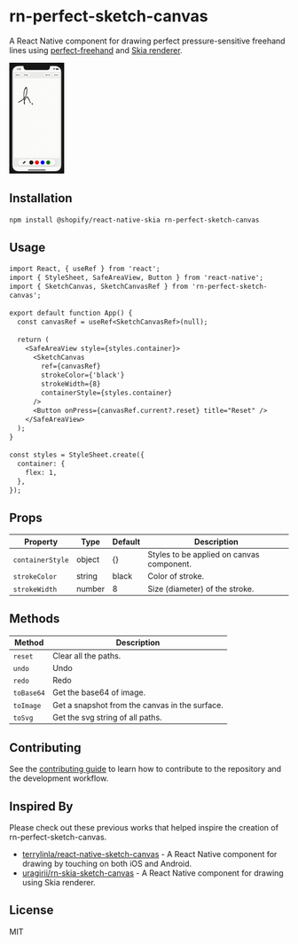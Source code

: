 # rn-perfect-sketch-canvas

A React Native component for drawing perfect pressure-sensitive freehand lines using [perfect-freehand](https://github.com/steveruizok/perfect-freehand) and [Skia renderer](https://shopify.github.io/react-native-skia/).

<img src="./demo.gif" height="200">

## Installation

```sh
npm install @shopify/react-native-skia rn-perfect-sketch-canvas
```

## Usage

```tsx
import React, { useRef } from 'react';
import { StyleSheet, SafeAreaView, Button } from 'react-native';
import { SketchCanvas, SketchCanvasRef } from 'rn-perfect-sketch-canvas';

export default function App() {
  const canvasRef = useRef<SketchCanvasRef>(null);

  return (
    <SafeAreaView style={styles.container}>
      <SketchCanvas
        ref={canvasRef}
        strokeColor={'black'}
        strokeWidth={8}
        containerStyle={styles.container}
      />
      <Button onPress={canvasRef.current?.reset} title="Reset" />
    </SafeAreaView>
  );
}

const styles = StyleSheet.create({
  container: {
    flex: 1,
  },
});
```

## Props

| Property           | Type     | Default | Description                                           |
| ------------------ | -------- | ------- | ----------------------------------------------------- |
| `containerStyle`   | object   | {}       | Styles to be applied on canvas component.            |
| `strokeColor`      | string   | black   | Color of stroke.                                      |
| `strokeWidth`      | number   | 8      | Size (diameter) of the stroke.                        |

## Methods

| Method           | Description|
| ------------------ | -------- |
| `reset`   | Clear all the paths.   |
| `undo`      | Undo   |
| `redo`      | Redo   |
| `toBase64`      | Get the base64 of image.   |
| `toImage`      | Get a snapshot from the canvas in the surface.   |
| `toSvg`      | Get the svg string of all paths.   |

## Contributing

See the [contributing guide](CONTRIBUTING.md) to learn how to contribute to the repository and the development workflow.

## Inspired By

Please check out these previous works that helped inspire the creation of rn-perfect-sketch-canvas.

- [terrylinla/react-native-sketch-canvas](https://github.com/terrylinla/react-native-sketch-canvas) - A React Native component for drawing by touching on both iOS and Android.
- [uragirii/rn-skia-sketch-canvas](https://github.com/uragirii/rn-skia-sketch-canvas) - A React Native component for drawing using Skia renderer.

## License

MIT
